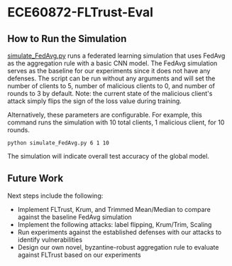 # ECE60872-FLTrust-Eval

## How to Run the Simulation
[simulate_FedAvg.py](simulate_FedAvg.py) runs a federated learning simulation that uses FedAvg as the aggregation rule with a basic CNN model. The FedAvg simulation serves as the baseline for our experiments since it does not have any defenses.
The script can be run without any arguments and will set the number of clients to 5, number of malicious clients to 0, and number of rounds to 3 by default. Note: the current state of the malicious client's attack simply flips the sign of the loss value during training.

Alternatively, these parameters are configurable. For example, this command runs the simulation with 10 total clients, 1 malicious client, for 10 rounds.
```
python simulate_FedAvg.py 6 1 10
```

The simulation will indicate overall test accuracy of the global model.

## Future Work
Next steps include the following:
- Implement FLTrust, Krum, and Trimmed Mean/Median to compare against the baseline FedAvg simulation
- Implement the following attacks: label flipping, Krum/Trim, Scaling
- Run experiments against the established defenses with our attacks to identify vulnerabilities
- Design our own novel, byzantine-robust aggregation rule to evaluate against FLTrust based on our experiments

